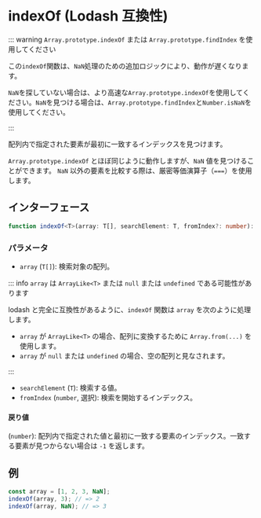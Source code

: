 # indexOf (Lodash 互換性)

::: warning `Array.prototype.indexOf` または `Array.prototype.findIndex` を使用してください

この`indexOf`関数は、`NaN`処理のための追加ロジックにより、動作が遅くなります。

`NaN`を探していない場合は、より高速な`Array.prototype.indexOf`を使用してください。`NaN`を見つける場合は、`Array.prototype.findIndex`と`Number.isNaN`を使用してください。

:::

配列内で指定された要素が最初に一致するインデックスを見つけます。

`Array.prototype.indexOf` とほぼ同じように動作しますが、`NaN` 値を見つけることができます。
`NaN` 以外の要素を比較する際は、厳密等価演算子（`===`）を使用します。

## インターフェース

```typescript
function indexOf<T>(array: T[], searchElement: T, fromIndex?: number): number;
```

### パラメータ

- `array` (`T[]`): 検索対象の配列。

::: info `array` は `ArrayLike<T>` または `null` または `undefined` である可能性があります

lodash と完全に互換性があるように、`indexOf` 関数は `array` を次のように処理します。

- `array` が `ArrayLike<T>` の場合、配列に変換するために `Array.from(...)` を使用します。
- `array` が `null` または `undefined` の場合、空の配列と見なされます。

:::

- `searchElement` (`T`): 検索する値。
- `fromIndex` (`number`, 選択): 検索を開始するインデックス。

#### 戻り値

(`number`): 配列内で指定された値と最初に一致する要素のインデックス。一致する要素が見つからない場合は `-1` を返します。

## 例

```typescript
const array = [1, 2, 3, NaN];
indexOf(array, 3); // => 2
indexOf(array, NaN); // => 3
```
